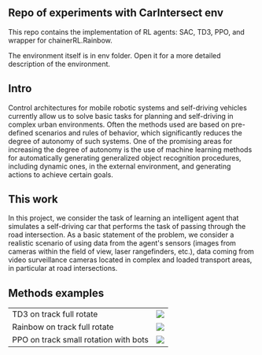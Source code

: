 ## Repo of experiments with CarIntersect env

This repo contains the implementation of RL agents: SAC, TD3, PPO, and wrapper for chainerRL.Rainbow.

The environment itself is in env folder. Open it for a more detailed description of the environment.


## Intro
Control architectures for mobile robotic systems and self-driving vehicles currently allow us to solve basic tasks for planning and self-driving in complex urban environments.
Often the methods used are based on pre-defined scenarios and rules of behavior, which significantly reduces the degree of autonomy of such systems.
One of the promising areas for increasing the degree of autonomy is the use of machine learning methods for automatically generating generalized object recognition procedures, including dynamic ones, in the external environment, and generating actions to achieve certain goals.


## This work
In this project, we consider the task of learning an intelligent agent that simulates a self-driving car that performs the task of passing through the road intersection.
As a basic statement of the problem, we consider a realistic scenario of using data from the agent's sensors (images from cameras within the field of view, laser rangefinders, etc.), data coming from video surveillance cameras located in complex and loaded transport areas, in particular at road intersections.


## Methods examples

| | |
|---|---|
| TD3 on track full rotate | ![](https://github.com/MartinsonMichael/CarRacing_agents/tree/master/media/TD3_fisrt_sucecc_rotate_R__15.0_Time__289_.mp4.gif) | 
| Rainbow on track full rotate | ![](https://github.com/MartinsonMichael/CarRacing_agents/tree/master/media/Rainbow_image_vector_full_rotate_R_27.0_Time_456_1586555257.733288.mp4.gif) |
| PPO on track small rotation with bots | ![](https://github.com/MartinsonMichael/CarRacing_agents/tree/master/media/PPO_with_bots_R_5.5_Time_298_1588081821.2236094.mp4.gif) |

 
 



